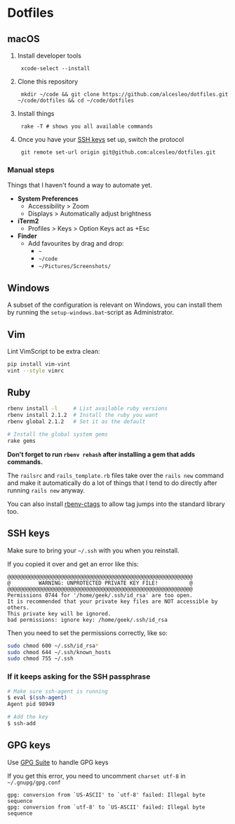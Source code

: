 # Dotfiles

## macOS

1. Install developer tools

        xcode-select --install

2. Clone this repository

        mkdir ~/code && git clone https://github.com/alcesleo/dotfiles.git ~/code/dotfiles && cd ~/code/dotfiles

3. Install things

        rake -T # shows you all available commands

4. Once you have your [SSH keys](https://help.github.com/articles/connecting-to-github-with-ssh/) set up, switch the protocol

        git remote set-url origin git@github.com:alcesleo/dotfiles.git

### Manual steps

Things that I haven't found a way to automate yet.

* **System Preferences**
    * Accessibility > Zoom
    * Displays > Automatically adjust brightness
* **iTerm2**
    * Profiles > Keys > Option Keys act as +Esc
* **Finder**
    * Add favourites by drag and drop:
        * `~`
        * `~/code`
        * `~/Pictures/Screenshots/`

## Windows

A subset of the configuration is relevant on Windows, you can install them by running the `setup-windows.bat`-script as Administrator.

## Vim

Lint VimScript to be extra clean:

```bash
pip install vim-vint
vint --style vimrc
```

## Ruby

```bash
rbenv install -l     # List available ruby versions
rbenv install 2.1.2  # Install the ruby you want
rbenv global 2.1.2   # Set it as the default

# Install the global system gems
rake gems
```

**Don't forget to run `rbenv rehash` after installing a gem that adds commands.**

The `railsrc` and `rails_template.rb` files take over the `rails new` command
and make it automatically do a lot of things that I tend to do directly after
running `rails new` anyway.

You can also install [rbenv-ctags](https://github.com/tpope/rbenv-ctags) to
allow tag jumps into the standard library too.

## SSH keys

Make sure to bring your `~/.ssh` with you when you reinstall.

If you copied it over and get an error like this:

    @@@@@@@@@@@@@@@@@@@@@@@@@@@@@@@@@@@@@@@@@@@@@@@@@@@@@@@@@@@
    @         WARNING: UNPROTECTED PRIVATE KEY FILE!          @
    @@@@@@@@@@@@@@@@@@@@@@@@@@@@@@@@@@@@@@@@@@@@@@@@@@@@@@@@@@@
    Permissions 0744 for '/home/geek/.ssh/id_rsa' are too open.
    It is recommended that your private key files are NOT accessible by others.
    This private key will be ignored.
    bad permissions: ignore key: /home/geek/.ssh/id_rsa

Then you need to set the permissions correctly, like so:

```bash
sudo chmod 600 ~/.ssh/id_rsa*
sudo chmod 644 ~/.ssh/known_hosts
sudo chmod 755 ~/.ssh
```

### If it keeps asking for the SSH passphrase

```bash
# Make sure ssh-agent is running
$ eval $(ssh-agent)
Agent pid 98949

# Add the key
$ ssh-add
```

## GPG keys

Use [GPG Suite](https://gpgtools.org/) to handle GPG keys

If you get this error, you need to uncomment `charset utf-8` in `~/.gnupg/gpg.conf`

    gpg: conversion from `US-ASCII' to `utf-8' failed: Illegal byte sequence
    gpg: conversion from `utf-8' to `US-ASCII' failed: Illegal byte sequence
